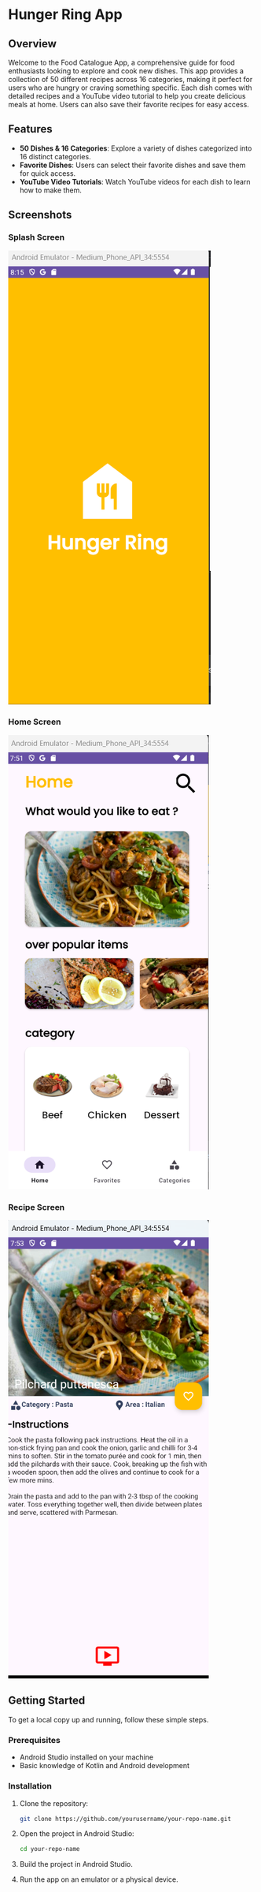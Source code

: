# Hunger Ring App


## Overview

Welcome to the Food Catalogue App, a comprehensive guide for food enthusiasts looking to explore and cook new dishes. This app provides a collection of 50 different recipes across 16 categories, making it perfect for users who are hungry or craving something specific. Each dish comes with detailed recipes and a YouTube video tutorial to help you create delicious meals at home. Users can also save their favorite recipes for easy access.

## Features

- **50 Dishes & 16 Categories**: Explore a variety of dishes categorized into 16 distinct categories.
- **Favorite Dishes**: Users can select their favorite dishes and save them for quick access.
- **YouTube Video Tutorials**: Watch YouTube videos for each dish to learn how to make them.


## Screenshots

### Splash Screen
![](images/easyfood3.png)

### Home Screen
![](images/easyfood1.png)

### Recipe Screen
![](images/easyfood2.png)

## Getting Started

To get a local copy up and running, follow these simple steps.

### Prerequisites

- Android Studio installed on your machine
- Basic knowledge of Kotlin and Android development

### Installation

1. Clone the repository:
    ```sh
    git clone https://github.com/yourusername/your-repo-name.git
    ```

2. Open the project in Android Studio:
    ```sh
    cd your-repo-name
    ```

3. Build the project in Android Studio.

4. Run the app on an emulator or a physical device.

